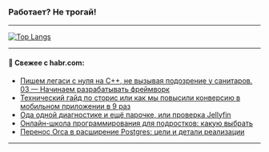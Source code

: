 ### Работает? Не трогай!

---
<!--
#### 🛠️ Technical stack:

![Java](https://img.shields.io/badge/Java-informational?logo=Oracle&style=flat&logoColor=white&color=FF4500)
![Kotlin](https://img.shields.io/badge/Kotlin-informational?logo=Kotlin&style=flat&logoColor=white&color=774D97)
![TS](https://img.shields.io/badge/TypeScript-informational?logo=typeScript&style=flat&logoColor=black&color=017acc)
![Python](https://img.shields.io/badge/Python-informational?logo=Python&style=flat&logoColor=black&color=ffdd54) <br>
![Spring](https://img.shields.io/badge/Spring-informational?logo=Spring&style=flat&logoColor=white&color=6DB33F) 
![SpringBoot](https://img.shields.io/badge/SpringBoot-informational?logo=SpringBoot&style=flat&logoColor=white&color=6DB33F)
![Nest](https://img.shields.io/badge/NestJS-informational?logo=NestJS&style=flat&logoColor=white&color=E0234E) 
![NodeJS](https://img.shields.io/badge/NodeJS-informational?logo=node.js&style=flat&logoColor=white&color=70A760)<br>
![PostgreSQL](https://img.shields.io/badge/PostgreSQL-informational?logo=PostgreSQL&style=flat&logoColor=white&color=DAA520)
![MongoDB](https://img.shields.io/badge/MongoDB-informational?logo=MongoDB&style=flat&logoColor=white&color=870000)
![Apache](https://img.shields.io/badge/Apache-informational?logo=apache&style=flat&logoColor=white&color=f74e28)

___ 
-->

<!--- #### 🛠️ : --->

[![Top Langs](https://github-readme-stats-82jvfl3w3-advtsettinggmailcoms-projects.vercel.app/api/top-langs/?username=zloylis&langs_count=10&hide_title=true&title_color=e6edf3&size_weight=0.5&count_weight=0.5&layout=compact&hide_progress=true&hide_border=true&theme=dracula)](https://github.com/zloylis)

<!---


####  :octocat:&nbsp;&nbsp; Статистика:

![GitHub stats](https://github-readme-stats-u2qms2cxw-advtsettinggmailcoms-projects.vercel.app/api?username=zloylis&show_icons=true&hide_border=true&theme=dracula&title_color=e6edf3&include_all_commits=true&count_private=true&hide_rank=false&hide_title=true&rank_icon=github)
-->
---

#### 💬 Свежее с habr.com:

<!-- BLOG-POST-LIST:START -->
- [Пишем легаси с нуля на С++, не вызывая подозрение у санитаров. 03 — Начинаем разрабатывать фреймворк](https://habr.com/ru/articles/874186/?utm_source=habrahabr&utm_medium=rss&utm_campaign=874186)
- [Технический гайд по сторис или как мы повысили конверсию в мобильном приложении в 9 раз](https://habr.com/ru/companies/m2tech/articles/874438/?utm_source=habrahabr&utm_medium=rss&utm_campaign=874438)
- [Ода одной диагностике и ещё парочке, или проверка Jellyfin](https://habr.com/ru/companies/pvs-studio/articles/875308/?utm_source=habrahabr&utm_medium=rss&utm_campaign=875308)
- [Онлайн-школа программирования для подростков: какую выбрать](https://habr.com/ru/companies/it_dlya_detei/articles/875302/?utm_source=habrahabr&utm_medium=rss&utm_campaign=875302)
- [Перенос Orca в расширение Postgres: цели и детали реализации](https://habr.com/ru/companies/arenadata/articles/875032/?utm_source=habrahabr&utm_medium=rss&utm_campaign=875032)
<!-- BLOG-POST-LIST:END -->

---
